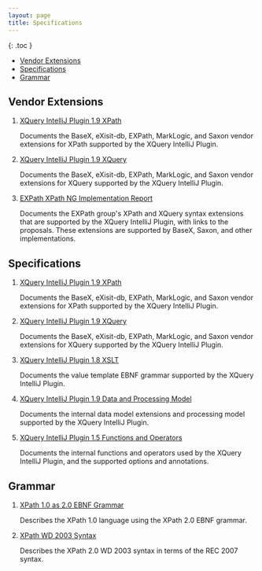 ```yaml
---
layout: page
title: Specifications
---
```


{: .toc }
- [Vendor Extensions](#xpath-and-xquery-vendor-extensions)
- [Specifications](#specifications)
- [Grammar](#grammar)

## Vendor Extensions

1. [XQuery IntelliJ Plugin 1.9 XPath](XQuery%20IntelliJ%20Plugin%20XPath.html)

   Documents the BaseX, eXisit-db, EXPath, MarkLogic, and Saxon vendor
   extensions for XPath supported by the XQuery IntelliJ Plugin.

1. [XQuery IntelliJ Plugin 1.9 XQuery](XQuery%20IntelliJ%20Plugin%20XQuery.html)

   Documents the BaseX, eXisit-db, EXPath, MarkLogic, and Saxon vendor
   extensions for XQuery supported by the XQuery IntelliJ Plugin.

1. [EXPath XPath NG Implementation Report](EXPath%20XPath%20NG%20Implementation%20Report.html)

   Documents the EXPath group's XPath and XQuery syntax extensions that are
   supported by the XQuery IntelliJ Plugin, with links to the proposals. These
   extensions are supported by BaseX, Saxon, and other implementations.

## Specifications

1. [XQuery IntelliJ Plugin 1.9 XPath](XQuery%20IntelliJ%20Plugin%20XPath.html)

   Documents the BaseX, eXisit-db, EXPath, MarkLogic, and Saxon vendor
   extensions for XPath supported by the XQuery IntelliJ Plugin.

1. [XQuery IntelliJ Plugin 1.9 XQuery](XQuery%20IntelliJ%20Plugin%20XQuery.html)

   Documents the BaseX, eXisit-db, EXPath, MarkLogic, and Saxon vendor
   extensions for XQuery supported by the XQuery IntelliJ Plugin.

1. [XQuery IntelliJ Plugin 1.8 XSLT](XQuery%20IntelliJ%20Plugin%20XSLT.html)

   Documents the value template EBNF grammar supported by the XQuery IntelliJ
   Plugin.

1. [XQuery IntelliJ Plugin 1.9 Data and Processing Model](XQuery%20IntelliJ%20Plugin%20Data%20Model.html)

   Documents the internal data model extensions and processing model supported
   by the XQuery IntelliJ Plugin.

1. [XQuery IntelliJ Plugin 1.5 Functions and Operators](XQuery%20IntelliJ%20Plugin%20Functions%20and%20Operators.html)

   Documents the internal functions and operators used by the XQuery IntelliJ
   Plugin, and the supported options and annotations.

## Grammar

1. [XPath 1.0 as 2.0 EBNF Grammar](XPath%201.0%20as%202.0%20EBNF%20Grammar.html)

   Describes the XPath 1.0 language using the XPath 2.0 EBNF grammar.

1. [XPath WD 2003 Syntax](XPath%20WD%202003%20Syntax.html)

   Describes the XPath 2.0 WD 2003 syntax in terms of the REC 2007 syntax.
